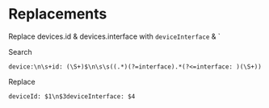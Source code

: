 # Replacements

Replace devices.id & devices.interface with `deviceInterface` & `

Search

```
device:\n\s+id: (\S+)$\n\s\s((.*)(?=interface).*(?<=interface: )(\S+))
```

Replace

```
deviceId: $1\n$3deviceInterface: $4
```
